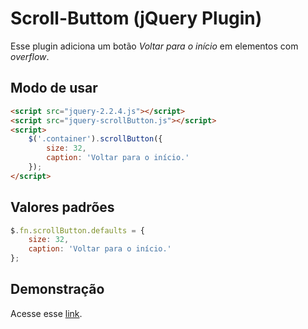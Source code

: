 # Scroll-Buttom (jQuery Plugin)

Esse plugin adiciona um botão *Voltar para o início* em elementos com *overflow*.

## Modo de usar

```html
<script src="jquery-2.2.4.js"></script>
<script src="jquery-scrollButton.js"></script>
<script>
    $('.container').scrollButton({
        size: 32,
        caption: 'Voltar para o início.'
    });
</script>
```

## Valores padrões

```javascript
$.fn.scrollButton.defaults = {
    size: 32,
    caption: 'Voltar para o início.'
};
```

## Demonstração

Acesse esse [link](http://olegon.github.io/jquery-scrollButton).
